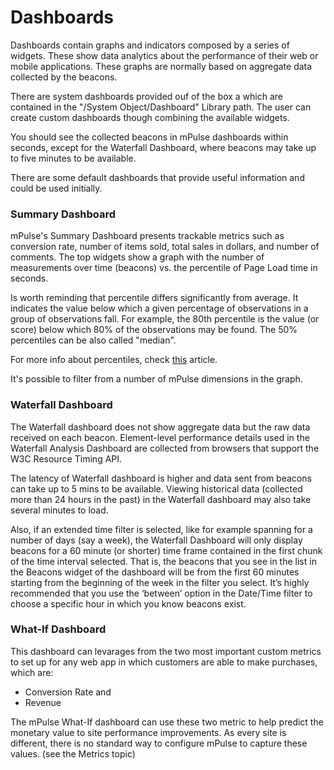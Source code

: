 # Dashboards
Dashboards contain graphs and indicators composed by a series of widgets. These show data analytics about the performance of their web or mobile applications. These graphs are normally based on aggregate data collected by the beacons.

There are system dashboards provided ouf of the box a which are contained in the "/System Object/Dashboard" Library path. The user can create custom dashboards though combining the available widgets.

You should see the collected beacons in mPulse dashboards within seconds, except for the Waterfall Dashboard, where beacons may take up to five minutes to be available.

There are some default dashboards that provide useful information and could be used initially.

### Summary Dashboard
mPulse's Summary Dashboard presents trackable metrics such as conversion rate, number of items sold, total sales in dollars, and number of comments.  The top widgets show a graph with the number of measurements over time (beacons) vs. the percentile of Page Load time in seconds.

Is worth reminding that percentile differs significantly from average. It indicates the value below which a given percentage of observations in a group of observations fall. For example, the 80th percentile is the value (or score) below which 80% of the observations may be found. The 50% percentiles can be also called "median".

For more info about percentiles, check [this](https://www.dynatrace.com/blog/why-averages-suck-and-percentiles-are-great/) article.

It's possible to filter from a number of mPulse dimensions in the graph.

### Waterfall Dashboard
The Waterfall dashboard does not show aggregate data but the raw data received on each beacon. Element-level performance details used in the Waterfall Analysis Dashboard are collected from browsers that support the W3C Resource Timing API.

The latency of Waterfall dashboard is higher and data sent from beacons can take up to 5 mins to be available. Viewing historical data (collected more than 24 hours in the past) in the Waterfall dashboard may also take several minutes to load.

Also, if an extended time filter is selected, like for example spanning for a number of days (say a week), the Waterfall Dashboard will only display beacons for a 60 minute (or shorter) time frame contained in the first chunk of the time interval selected. That is, the beacons that you see in the list in the Beacons widget of the dashboard will be from the first 60 minutes starting from the beginning of the week in the filter you select. It’s highly recommended that you use the ‘between’ option in the Date/Time filter to choose a specific hour in which you know beacons exist.

### What-If Dashboard
This dashboard can levarages from the two most important custom metrics to set up for any web app in which customers are able to make purchases, which are:

* Conversion Rate and
* Revenue

The mPulse What-If dashboard can use these two metric to help predict the monetary value to site performance improvements. As every site is different, there is no standard way to configure mPulse to capture these values.
(see the Metrics topic)
